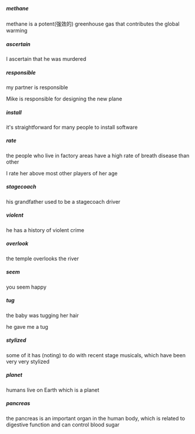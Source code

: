 ##### methane

methane is a potent(强效的) greenhouse gas that contributes the global warming

##### ascertain

I ascertain that he was murdered

##### responsible

my partner is responsible

Mike is responsible for designing the new plane

##### install

it's straightforward for many people to install software

##### rate

the people who live in factory areas have a high rate of breath disease than other

I rate her above most other players of her age

##### stagecoach

his grandfather used to be a stagecoach driver

##### violent

he has a history of violent crime

##### overlook

the temple overlooks the river

##### seem

you seem happy

##### tug

the baby was tugging her hair

he gave me a tug

##### stylized

some of it has (noting) to do with recent stage musicals, which have been very very stylized

##### planet

humans live on Earth which is a planet

##### pancreas

the pancreas is an important organ in the human body, which is related to digestive function and can control blood sugar

